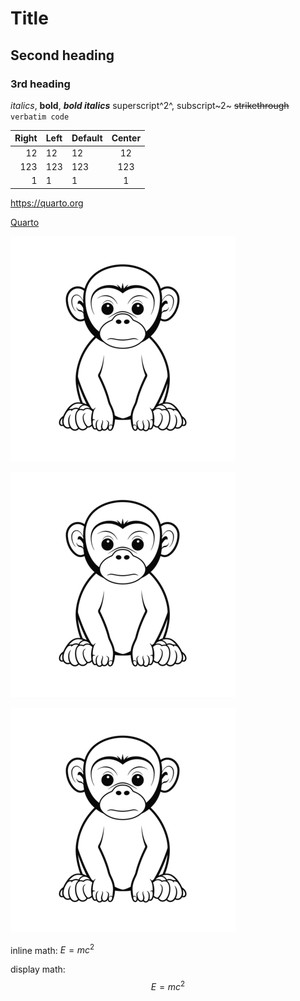 
# Title
## Second heading
### 3rd heading
*italics*, **bold**, ***bold italics***
superscript^2^, subscript~2~
~~strikethrough~~
`verbatim code`

| Right | Left | Default | Center |
|------:|:-----|---------|:------:|
|   12  |  12  |    12   |    12  |
|  123  |  123 |   123   |   123  |
|    1  |    1 |     1   |     1  |

<https://quarto.org>

[Quarto](https://quarto.org)

![A monkey](monkey.png)

[![Caption](monkey.png)](https://quarto.org)

[![Caption](monkey.png)](https://quarto.org "A monkey")

inline math: $E=mc^{2}$

display math: $$E=mc^{2}$$



